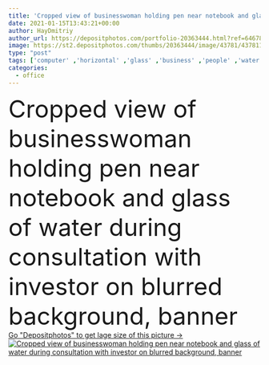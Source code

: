 ```yaml
---
title: 'Cropped view of businesswoman holding pen near notebook and glass of water during consultation with investor on blurred background, banner '
date: 2021-01-15T13:43:21+00:00
author: HayDmitriy
author_url: https://depositphotos.com/portfolio-20363444.html?ref=64678756
image: https://st2.depositphotos.com/thumbs/20363444/image/43781/437811118/api_thumb_450.jpg?forcejpeg=true
type: "post"
tags: ['computer' ,'horizontal' ,'glass' ,'business' ,'people' ,'water' ,'man' ,'technology' ,'crop' ,'drink' ,'banner' ,'blur' ,'office' ,'beverage' ,'woman' ,'device' ,'laptop' ,'notebook' ,'job' ,'businessman' ,'pen' ,'together' ,'indoors' ,'investment' ,'project' ,'strategy' ,'profession' ,'mature' ,'gadget' ,'workplace' ,'businesswoman' ,'consultation' ,'paperwork' ,'documents' ,'papers' ,'investor' ,'advisor' ,'partial' ,'formal wear' ,'middle aged' ,'Sticky Notes' ,'business partners' ,'website header' ]
categories: 
  - office
---
```

<div aling="center">
            <font size="60"> Cropped view of businesswoman holding pen near notebook and glass of water during consultation with investor on blurred background, banner</font>   
</div>
<div>
    <a href='https://depositphotos.com/437811118/stock-photo-cropped-view-businesswoman-holding-pen.html?ref=64678756' target=_blank > Go "Depositphotos" to get lage size of this picture ->
        <img href='https://depositphotos.com/437811118/stock-photo-cropped-view-businesswoman-holding-pen.html?ref=64678756' src='https://st2.depositphotos.com/20363444/43781/i/950/depositphotos_437811118-stock-photo-cropped-view-businesswoman-holding-pen.jpg?forcejpeg=true' alt='Cropped view of businesswoman holding pen near notebook and glass of water during consultation with investor on blurred background, banner' >
    </a>
</div>
